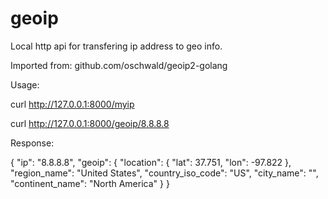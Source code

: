 # geoip
Local http api for transfering ip address to geo info.

Imported from:
github.com/oschwald/geoip2-golang

Usage:

curl http://127.0.0.1:8000/myip

curl http://127.0.0.1:8000/geoip/8.8.8.8

Response:

{
  "ip": "8.8.8.8",
  "geoip": {
    "location": {
      "lat": 37.751,
      "lon": -97.822
    },
    "region_name": "United States",
    "country_iso_code": "US",
    "city_name": "",
    "continent_name": "North America"
  }
}
